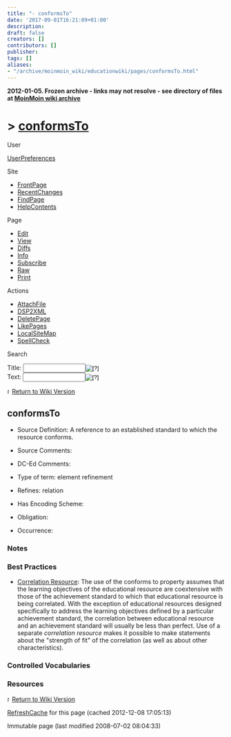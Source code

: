 ```yaml
---
title: "- conformsTo"
date: '2017-09-01T16:21:09+01:00'
description: 
draft: false
creators: []
contributors: []
publisher: 
tags: []
aliases:
- "/archive/moinmoin_wiki/educationwiki/pages/conformsTo.html"
---
```


**2012-01-05. Frozen archive - links may not resolve - see directory of files at [MoinMoin wiki archive](/moinmoin-wiki-archive/)**

# > [conformsTo](http://dublincore.org/educationwiki/conformsTo?action=fullsearch&value=conformsTo&literal=1&case=1&context=40 "Click here to do a full-text search for this title")

User

 [UserPreferences](http://dublincore.org/educationwiki/UserPreferences)
  

Site

- [FrontPage](http://dublincore.org/educationwiki/FrontPage)
- [RecentChanges](http://dublincore.org/educationwiki/RecentChanges)
- [FindPage](http://dublincore.org/educationwiki/FindPage)
- [HelpContents](http://dublincore.org/educationwiki/HelpContents)

Page

- [Edit](http://dublincore.org/educationwiki/conformsTo?action=edit "Edit")
- [View](http://dublincore.org/educationwiki/conformsTo "View")
- [Diffs](http://dublincore.org/educationwiki/conformsTo?action=diff "Diffs")
- [Info](http://dublincore.org/educationwiki/conformsTo?action=info "Info")
- [Subscribe](http://dublincore.org/educationwiki/conformsTo?action=subscribe "Subscribe")
- [Raw](http://dublincore.org/educationwiki/conformsTo?action=raw "Raw")
- [Print](http://dublincore.org/educationwiki/conformsTo?action=print "Print")

Actions

- [AttachFile](http://dublincore.org/educationwiki/conformsTo?action=AttachFile)
- [DSP2XML](http://dublincore.org/educationwiki/conformsTo?action=DSP2XML)
- [DeletePage](http://dublincore.org/educationwiki/conformsTo?action=DeletePage)
- [LikePages](http://dublincore.org/educationwiki/conformsTo?action=LikePages)
- [LocalSiteMap](http://dublincore.org/educationwiki/conformsTo?action=LocalSiteMap)
- [SpellCheck](http://dublincore.org/educationwiki/conformsTo?action=SpellCheck)

Search

<form method="POST" action="/educationwiki/conformsTo">
<p>
<input name="action" value="inlinesearch" type="hidden">
<input name="context" value="40" type="hidden">
Title: <input name="text_title" size="15" maxlength="50" type="text"><input src="conformsTo_files/moin-search.png" name="button_title" alt="[?]" type="image"><br>Text: <input name="text_full" size="15" maxlength="50" type="text"><input src="conformsTo_files/moin-search.png" name="button_full" alt="[?]" type="image">
</p>
</form>

 [<img src="conformsTo_files/moin-www.png" alt="[WWW]" height="11" width="11">Return to Wiki Version](http://dublincore.org/educationwiki/WikiVersion) 
## conformsTo

- Source Definition: A reference to an established standard to which the resource conforms.

- Source Comments:

- DC-Ed Comments:

- Type of term: element refinement

- Refines: relation

- Has Encoding Scheme:

- Obligation:

- Occurrence:

### Notes

### Best Practices

- [Correlation Resource](http://dublincore.org/educationwiki/Correlation_20Resource): The use of the conforms to property assumes that the learning objectives of the educational resource are coextensive with those of the achievement standard to which that educational resource is being correlated. With the exception of educational resources designed specifically to address the learning objectives defined by a particular achievement standard, the correlation between educational resource and an achievement standard will usually be less than perfect. Use of a separate _correlation resource_ makes it possible to make statements about the "strength of fit" of the correlation (as well as about other characteristics).

### Controlled Vocabularies

### Resources

[<img src="conformsTo_files/moin-www.png" alt="[WWW]" height="11" width="11">Return to Wiki Version](http://dublincore.org/educationwiki/WikiVersion)

 [RefreshCache](http://dublincore.org/educationwiki/conformsTo?action=refresh&arena=Page.py&key=conformsTo.text_html) for this page (cached 2012-12-08 17:05:13)  

Immutable page (last modified 2008-07-02 08:04:33)

